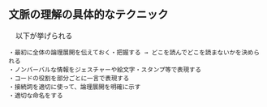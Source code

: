 ## 文脈の理解の具体的なテクニック
　以下が挙げられる
```
・最初に全体の論理展開を伝えておく・把握する → どこを読んでどこを読まないかを決められる
・ノンバーバルな情報をジェスチャーや絵文字・スタンプ等で表現する
・コードの役割を部分ごとに一言で表現する
・接続詞を適切に使って、論理展開を明確に示す
・適切な命名をする
```
